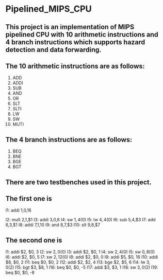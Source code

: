 # Pipelined_MIPS_CPU

## This project is an implementation of MIPS pipelined CPU with 10 arithmetic instructions and 4 branch instructions which supports hazard detection and data forwarding. 
## The 10 arithmetic instructions are as follows:
1. ADD
2. ADDI
3. SUB
4. AND
5. OR
6. SLT
7. SLTI
8. LW
9. SW
10. MUTI

## The 4 branch instructions are as follows:
1. BEQ
2. BNE
3. BGE
4. BGT

## There are two testbenches used in this project. 
## The first one is 
I1: addi $1,$0,16

I2: mult $2,$1,$1
I3: addi $3,$0,8
I4: sw $1,4($0)
I5: lw $4,4($0)
I6: sub $5,$4,$3
I7: add $6,$3,$1
I8: addi $7,$1,10
I9: and $8,$7,$3
I10: slt $9,$8,$7

## The second one is 
I1: addi $2, $0, 3
I2: sw $2, 0($0)
I3: addi $2, $0, 1
I4: sw $2, 4($0)
I5: sw $0, 8($0)
I6: addi $2, $0, 5
I7: sw $2, 12($0)
I8: addi $2, $0, 0 
I9: addi $5, $0, 16
I10: addi $8, $0, 2
I11: beq $0, $0, 2
I12: addi $2, $2, 4
I13: bge $2, $5, 6
I14: lw $3, 0($2)
I15: bgt $3, $8, 1
I16: beq $0, $0, -5
I17: addi $3, $3, 1
I18: sw $3, 0($2)
I19: beq $0, $0, -8
